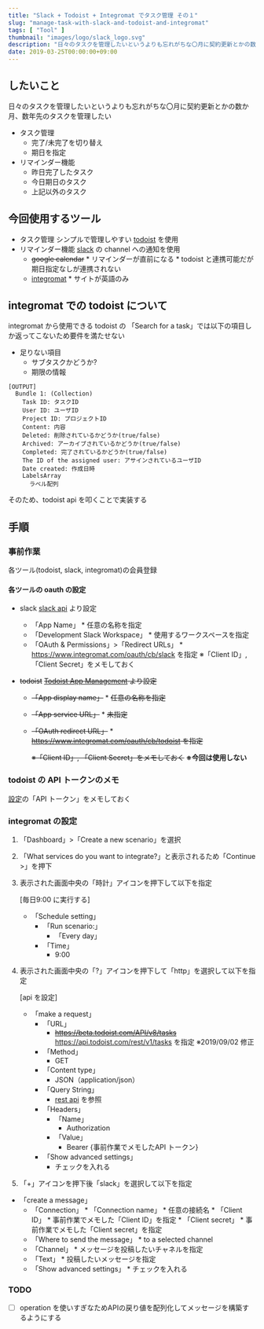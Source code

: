 ```yaml
---
title: "Slack + Todoist + Integromat でタスク管理 その１"
slug: "manage-task-with-slack-and-todoist-and-integromat"
tags: [ "Tool" ]
thumbnail: "images/logo/slack_logo.svg"
description: "日々のタスクを管理したいというよりも忘れがちな〇月に契約更新とかの数か月、数年先のタスクを管理したい"
date: 2019-03-25T00:00:00+09:00
---
```


## したいこと

日々のタスクを管理したいというよりも忘れがちな〇月に契約更新とかの数か月、数年先のタスクを管理したい

* タスク管理
  * 完了/未完了を切り替え
  * 期日を指定
* リマインダー機能
  * 昨日完了したタスク
  * 今日期日のタスク
  * 上記以外のタスク

## 今回使用するツール

* タスク管理
  シンプルで管理しやすい [todoist](https://todoist.com/?lang=ja) を使用
* リマインダー機能
  [slack](https://slack.com/intl/ja-jp/lp/three?cvosrc=ppc.google.d_ppc_google_ja_jp_brand-hv&cvo_creative=302825870859&utm_medium=ppc&utm_source=google&utm_campaign=d_ppc_google_ja_jp_brand-hv&utm_term=slack&&cvosrc=ppc.google.slack&cvo_campaign=&cvo_crid=302825870859&Matchtype=e&utm_source=google&utm_medium=ppc&c3api=5523,302825870859,slack&gclid=EAIaIQobChMI9pr_seia4QIV2qmWCh0zXQp4EAAYASAAEgLmtPD_BwE&gclsrc=aw.ds) の channel への通知を使用
  * ~~google calendar~~
        * リマインダーが直前になる
          * todoist と連携可能だが期日指定なしが連携されない
  * [integromat](https://www.integromat.com/en/)
        * サイトが英語のみ

## integromat での todoist について

integromat から使用できる todoist の 「Search for a task」では以下の項目しか返ってこないため要件を満たせない

* 足りない項目
  * サブタスクかどうか?
  * 期限の情報

```text
[OUTPUT]
  Bundle 1: (Collection)
    Task ID: タスクID
    User ID: ユーザID
    Project ID: プロジェクトID
    Content: 内容
    Deleted: 削除されているかどうか(true/false)
    Archived: アーカイブされているかどうか(true/false)
    Completed: 完了されているかどうか(true/false)
    The ID of the assigned user: アサインされているユーザID
    Date created: 作成日時
    LabelsArray
      ラベル配列
```

そのため、todoist api を叩くことで実装する

## 手順

### 事前作業

各ツール(todoist, slack, integromat)の会員登録

#### 各ツールの oauth の設定

* slack
    [slack api](https://api.slack.com/) より設定
  * 「App Name」
        * 任意の名称を指定
  * 「Development Slack Workspace」
        * 使用するワークスペースを指定
  * 「OAuth & Permissions」>「Redirect URLs」
        * <https://www.integromat.com/oauth/cb/slack> を指定
        ※「Client ID」, 「Client Secret」をメモしておく

* ~~todoist~~
    ~~[Todoist App Management](https://developer.todoist.com/appconsole.html) より設定~~
  * ~~「App display name」~~
        * ~~任意の名称を指定~~
  * ~~「App service URL」~~
        * ~~未指定~~
  * ~~「OAuth redirect URL」~~
        * ~~<https://www.integromat.com/oauth/cb/todoist> を指定~~

    ~~※「Client ID」, 「Client Secret」をメモしておく~~ **※今回は使用しない**

### todoist の API トークンのメモ

[設定](https://todoist.com/prefs/integrations)の「API トークン」をメモしておく

### integromat の設定

1. 「Dashboard」>「Create a new scenario」を選択
2. 「What services do you want to integrate?」と表示されるため「Continue >」を押下
3. 表示された画面中央の「時計」アイコンを押下して以下を指定

    [毎日9:00 に実行する]
    * 「Schedule setting」
        * 「Run scenario:」
            * 「Every day」
        * 「Time」
            * 9:00

4. 表示された画面中央の「?」アイコンを押下して「http」を選択して以下を指定

    [api を設定]

    * 「make a request」
      * 「URL」
          * ~~<https://beta.todoist.com/API/v8/tasks>~~ <https://api.todoist.com/rest/v1/tasks> を指定 ※2019/09/02 修正
      * 「Method」
          * GET
      * 「Content type」
          * JSON（application/json）
      * 「Query String」
          * [rest api](https://developer.todoist.com/rest/v8/#get-active-tasks) を参照
      * 「Headers」
          * 「Name」
              * Authorization
          * 「Value」
              * Bearer {事前作業でメモしたAPI トークン}
      * 「Show advanced settings」
          * チェックを入れる

5. 「+」アイコンを押下後「slack」を選択して以下を指定

* 「create a message」
  * 「Connection」
        * 「Connection name」
          * 任意の接続名
        * 「Client ID」
          * 事前作業でメモした「Client ID」を指定
        * 「Client secret」
          * 事前作業でメモした「Client secret」を指定
  * 「Where to send the message」
        * to a selected channel
  * 「Channel」
        * メッセージを投稿したいチャネルを指定
  * 「Text」
        * 投稿したいメッセージを指定
  * 「Show advanced settings」
        * チェックを入れる

### TODO

- [ ] operation を使いすぎなためAPIの戻り値を配列化してメッセージを構築するようにする
